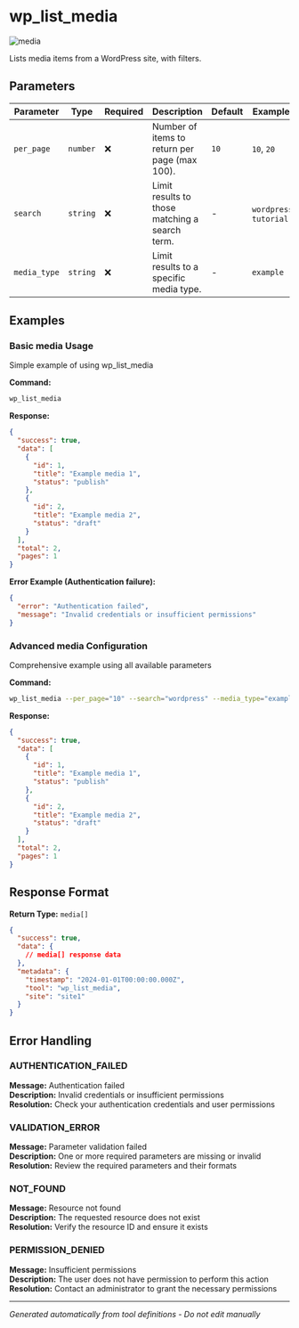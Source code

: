 # wp_list_media

![media](https://img.shields.io/badge/category-media-purple)

Lists media items from a WordPress site, with filters.

## Parameters

| Parameter    | Type     | Required | Description                                    | Default | Examples                |
| ------------ | -------- | -------- | ---------------------------------------------- | ------- | ----------------------- |
| `per_page`   | `number` | ❌       | Number of items to return per page (max 100).  | `10`    | `10`, `20`              |
| `search`     | `string` | ❌       | Limit results to those matching a search term. | -       | `wordpress`, `tutorial` |
| `media_type` | `string` | ❌       | Limit results to a specific media type.        | -       | `example`               |

## Examples

### Basic media Usage

Simple example of using wp_list_media

**Command:**

```bash
wp_list_media
```

**Response:**

```json
{
  "success": true,
  "data": [
    {
      "id": 1,
      "title": "Example media 1",
      "status": "publish"
    },
    {
      "id": 2,
      "title": "Example media 2",
      "status": "draft"
    }
  ],
  "total": 2,
  "pages": 1
}
```

**Error Example (Authentication failure):**

```json
{
  "error": "Authentication failed",
  "message": "Invalid credentials or insufficient permissions"
}
```

### Advanced media Configuration

Comprehensive example using all available parameters

**Command:**

```bash
wp_list_media --per_page="10" --search="wordpress" --media_type="example_value"
```

**Response:**

```json
{
  "success": true,
  "data": [
    {
      "id": 1,
      "title": "Example media 1",
      "status": "publish"
    },
    {
      "id": 2,
      "title": "Example media 2",
      "status": "draft"
    }
  ],
  "total": 2,
  "pages": 1
}
```

## Response Format

**Return Type:** `media[]`

```json
{
  "success": true,
  "data": {
    // media[] response data
  },
  "metadata": {
    "timestamp": "2024-01-01T00:00:00.000Z",
    "tool": "wp_list_media",
    "site": "site1"
  }
}
```

## Error Handling

### AUTHENTICATION_FAILED

**Message:** Authentication failed  
**Description:** Invalid credentials or insufficient permissions  
**Resolution:** Check your authentication credentials and user permissions

### VALIDATION_ERROR

**Message:** Parameter validation failed  
**Description:** One or more required parameters are missing or invalid  
**Resolution:** Review the required parameters and their formats

### NOT_FOUND

**Message:** Resource not found  
**Description:** The requested resource does not exist  
**Resolution:** Verify the resource ID and ensure it exists

### PERMISSION_DENIED

**Message:** Insufficient permissions  
**Description:** The user does not have permission to perform this action  
**Resolution:** Contact an administrator to grant the necessary permissions

---

_Generated automatically from tool definitions - Do not edit manually_
